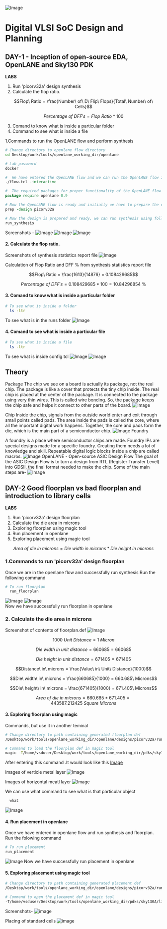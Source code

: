 
<!---
![Digital_VLSI_SoC_Design_ _Planning_(RTL2GDSII_Flow)1](https://github.com/sar123-del/soc-design-and-planning-nasscom-vsd/assets/63997454/92eb860b-7a88-4c6f-8143-ad3e09fd9c5b)
![Digital_VLSI_SoC_Design_ _Planning_(RTL2GDSII_Flow) (1)1](https://github.com/sar123-del/soc-design-and-planning-nasscom-vsd/assets/63997454/4285c5e4-d5df-43e4-b460-ead45ff67f9b)
-->
![Image](https://github.com/user-attachments/assets/31821cc8-a965-4d25-ac1c-98dfbc6ef849)
# Digital VLSI SoC Design and Planning
## DAY-1 - Inception of open-source EDA, OpenLANE and Sky130 PDK 
**LABS**
1. Run 'picorv32a' design synthesis 
2. Calculate the flop ratio.

```math
Flop\ Ratio = \frac{Number\ of\ D\ Flip\ Flops}{Total\ Number\ of\ Cells}
```
```math
Percentage\ of\ DFF's = Flop\ Ratio * 100
```
3. Comand to know what is inside a particular folder
4. Command to see what is inside a file

1.Commands to run the OpenLANE flow and perform synthesis

```bash
# Change directory to openlane flow directory
cd Desktop/work/tools/openlane_working_dir/openlane

# Lab password
docker
```
```tcl
#  We have entered the OpenLANE flow and we can run the OpenLANE flow in the Interactive mode using the following command
./flow.tcl -interactive

#  The required packages for proper functionality of the OpenLANE flow
package require openlane 0.9

# Now the OpenLANE flow is ready and initially we have to prepare the design creating some necessary files and directories for running a specific design 'picorv32a'
prep -design picorv32a

# Now the design is prepared and ready, we can run synthesis using following command
run_synthesis
```

Screenshots -
![Image](https://github.com/user-attachments/assets/2690e2b0-8ac6-49a7-a2de-69f55cccf866)
![Image](https://github.com/user-attachments/assets/ac32a9f6-edb5-4e37-a99d-433d27f731dd)
![Image](https://github.com/user-attachments/assets/71a2472b-68ff-470a-a548-441308b96a7b)
#### 2. Calculate the flop ratio.

Screenshots of synthesis statistics report file
![Image](https://github.com/user-attachments/assets/1bc70eb3-60ee-49d4-9608-591d547080bb)

Calculation of Flop Ratio and DFF % from synthesis statistics report file

```math
Flop\ Ratio = \frac{1613}{14876} = 0.108429685
```
```math
Percentage\ of\ DFF's = 0.108429685 * 100 = 10.84296854\ \%
```
#### 3. Comand to know what is inside a particular folder
```bash
# To see what is inside a folder
  ls -ltr
```
 To see what is in the runs folder
![Image](https://github.com/user-attachments/assets/a3d4b332-47c4-46e8-bce5-0a3a714f0507)
#### 4. Comand to see what is inside a particular file
```bash
# To see what is inside a file
  ls -ltr
```

To see what is inside config.tcl
![Image](https://github.com/user-attachments/assets/5ae00fbc-df7c-4c7a-b336-481193401fc2)
![Image](https://github.com/user-attachments/assets/2dc10ee1-51c7-4d93-ab63-498426d5f475)

## Theory
Package
The chip we see on a board is actually its package, not the real chip. The package is like a cover that protects the tiny chip inside.
The real chip is placed at the center of the package. It is connected to the package using very thin wires. This is called wire bonding.
So, the package keeps the chip safe and helps it connect to other parts of the board.
![Image](https://github.com/user-attachments/assets/f7f23daa-2a58-4890-831b-e77276aec0a4)

Chip
Inside the chip, signals from the outside world enter and exit through small points called pads.
The area inside the pads is called the core, where all the important digital work happens.
Together, the core and pads form the die, which is the main part of a semiconductor chip.
![Image](https://github.com/user-attachments/assets/a4063d5e-5716-4a92-b027-35d644236ab0)
Foundry

A foundry is a place where semiconductor chips are made.
Foundry IPs are special designs made for a specific foundry. Creating them needs a lot of knowledge and skill.
Repeatable digital logic blocks inside a chip are called macros.
![Image](https://github.com/user-attachments/assets/695c0fc5-ce24-4a3a-ab59-67f3a93c6c40)
OpenLANE - Open-source ASIC Design Flow
The goal of the ASIC Design Flow is to turn a design from RTL (Register Transfer Level) into GDSII, the final format needed to make the chip.
Some of the main steps are-
![Image](https://github.com/user-attachments/assets/761f5d34-0dfe-4eec-9a5f-3733f7805787)


## DAY-2  Good floorplan vs bad floorplan and introduction to library cells
**LABS**
1. Run 'picorv32a' design floorplan 
2. Calculate the die area in microns
3. Exploring floorplan using magic tool
4. Run placement in openlane
5. Exploring placement using magic tool

```math
Area\ of\ die\ in\ microns = Die\ width\ in\ microns * Die\ height\ in\ microns
```


   ### 1.Commands to run 'picorv32a' design floorplan
   Once we are in the openlane flow and successfully run synthesis
   Run the following command

```bash
# To run floorplan
  run_floorplan
```
![Image](https://github.com/user-attachments/assets/360ee5f1-c75c-4d00-b10c-d1de8a3a769b)
![Image](https://github.com/user-attachments/assets/975822bc-c9af-4a13-a0fd-2ad794ed3b69)  
Now we have successfully run floorplan in openlane

### 2. Calculate the die area in microns
   Screenshot of contents of floorplan.def
   ![Image](https://github.com/user-attachments/assets/cd177bec-b4e8-42ab-9775-efcf18235844)
   
   
```math
1000\ Unit\ Distance = 1\ Micron
```
```math
Die\ width\ in\ unit\ distance = 660685  = 660685
```
```math
Die\ height\ in\ unit\ distance = 671405 = 671405
```
```math
Distance\ in\ microns = \frac{Value\ in\ Unit\ Distance}{1000}
```
```math
Die\ width\ in\ microns = \frac{660685}{1000} = 660.685\ Microns
```
```math
Die\ height\ in\ microns = \frac{671405}{1000} = 671.405\ Microns
```
```math
Area\ of\ die\ in\ microns = 660.685 * 671.405 = 443587.212425\ Square\ Microns
```
#### 3. Exploring floorplan using magic

Commands, but use it in another teminal

```bash
# Change directory to path containing generated floorplan def
/Desktop/work/tools/openlane_working_dir/openlane/designs/picorv32a/runs/28-01_11-24/results/floorplan

# Command to load the floorplan def in magic tool
magic -T/home/vsduser/Desktop/work/tools/openlane_working_dir/pdks/sky130A/libs.tech/magic/sky130A.tech lef read ../../tmp//merged.lef def read picorv32a.floorplan.def &
```
After entering this command .It would look like this
[Image](https://github.com/user-attachments/assets/db688cf4-e4d7-4b15-8fd0-cdbabf52f3b4)

Images of verticle metal layer
![Image](https://github.com/user-attachments/assets/08e8a54d-4ab7-41b7-9d0a-da15f30c9bf2)

Images of horizontal meatl layer
![Image](https://github.com/user-attachments/assets/4ae4793d-d08c-4659-8ff9-51b45bc335f6)

We can use what command to see what is that particular object
```bash
  what
```
![Image](https://github.com/user-attachments/assets/8bfbded0-7663-4fc1-8ddc-f7a5b5b44093)

 #### 4. Run placement in openlane
Once we have entered in openlane flow and run synthesis and floorplan. Run the folowing command

```bash
# To run placement
run_placement
```
![Image](https://github.com/user-attachments/assets/16f01802-d734-4f66-9db4-5489e95b6f35)
Now we have successfully run placement in openlane
#### 5. Exploring placement using magic tool



```bash
# Change directory to path containing generated placement def
/Desktop/work/tools/openlane_working_dir/openlane/designs/picorv32a/runs/28-01_11-24/results/placement

# Command to open the placement def in magic tool
-T/home/vsduser/Desktop/work/tools/openlane_working_dir/pdks/sky130A/libs.tech/magic/sky130A.tech lef read ../../tmp//merged.lef def read picorv32a.placement.def &
```
Screenshots-
![image](https://github.com/user-attachments/assets/0f3c0dd2-23db-4cd7-ba21-694ec958ba28)

Placing of standard cells
![image](https://github.com/user-attachments/assets/cdc78756-1e6e-44b1-9b7a-423bd3d773be)







